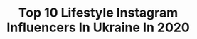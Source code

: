 ---
title: Top 10 Lifestyle Instagram Influencers In Ukraine In 2020
description: >-
  Find top lifestyle Instagram influencers in Ukraine in 2020. Most popular hashtags: #fyp #foryoupage #onetickettoisrael #quarantinepillowchallenge.
platform: Instagram
profiles:
  - username: "_verbaaa_"
    fullname: >-
      YULIA VERBYNETS
    location: "Ukraine"
    followers: 1642962
    engagement: 1603
    commentsToLikes: 0.016939
    id: ck6tv30k2jvue0j71kj73mbne
    verified: false
    hashtags: "#quarantinepillowchallenge"
  - username: "dima_bychick"
    fullname: >-
      DIMA BYCHICK
    location: "Ukraine"
    followers: 115802
    engagement: 693
    commentsToLikes: 0.019044
    id: ck14i5o7ydrgl0i19l2nf573k
    verified: false
    hashtags: "#nclgallery, #vintageclothes, #minimalfashion, #jadon"
  - username: "yermnko"
    fullname: >-
      Фотограф Roman Yeremenko
    location: "Ukraine"
    followers: 16125
    engagement: 684
    commentsToLikes: 0.044954
    id: ck15t1q6nfwpn0i19s9kca63v
    verified: false
    hashtags: "#srilanka, #ella, #winefestival, #foodphotography"
  - username: "marie_latte"
    fullname: >-
      Мария
    location: "Ukraine"
    followers: 88316
    engagement: 182
    commentsToLikes: 0.097496
    id: ck0w5yfa8618m0i19px7020ml
    verified: false
    hashtags: "#pillowchallenge, #quarantinepillowchallenge, #onetickettoisrael, #nailsstory"
  - username: "olgazadorozhnaa"
    fullname: >-
      olya
    location: "Ukraine"
    followers: 27352
    engagement: 904
    commentsToLikes: 0.014689
    id: ck5q3y9a3mx0d0i11bp1gwrhc
    verified: false
    hashtags: "#guzemajewelry, #thewedgiedance, #shuffledance, #1msportru"
  - username: "anna_prytulaaa"
    fullname: >-
      🥀𝓐𝓷𝓷𝓪 𝓟𝓻𝔂𝓽𝓾𝓵𝓪𝓪𝓪 🥀
    location: "Ukraine"
    followers: 618972
    engagement: 1149
    commentsToLikes: 0.007373
    id: ck55k0xlby7mz0i11qhnwcftk
    verified: false
    hashtags: "#quarantinepillowchallenge, #pillow, #mini, #hallsminimints"
  - username: "dushnaandriana"
    fullname: >-
      Andriana Dushna
    location: "Ukraine"
    followers: 59197
    engagement: 248
    commentsToLikes: 0.042908
    id: ck0w1vkw7lcge0i19tkg05ex0
    verified: false
    hashtags: "#liketime, #dushnaandriana"
  - username: "recklesstonight"
    fullname: >-
      Danil Burdyliak
    location: "Ukraine"
    followers: 145325
    engagement: 117
    commentsToLikes: 0.102107
    id: ck8t10qlfu1i40j78l075elwb
    verified: false
    hashtags: ""
  - username: "tim_masha"
    fullname: >-
      𝗠𝗔𝗦𝗛𝗔  𝗧𝗜𝗠𝗢𝗦𝗛𝗘𝗡𝗞𝗢
    location: "Ukraine"
    followers: 677642
    engagement: 659
    commentsToLikes: 0.005370
    id: ck13c3hiryfuo0i19tq10dvhf
    verified: false
    hashtags: ""
  - username: "ekaterinadronnikova"
    fullname: >-
      K A T Y A
    location: "Ukraine"
    followers: 30370
    engagement: 523
    commentsToLikes: 0.019358
    id: ck55lpryl24gt0i11nwf4xax2
    verified: false
    hashtags: "#giraffe, #miami, #bagamas, #beachlife"
---